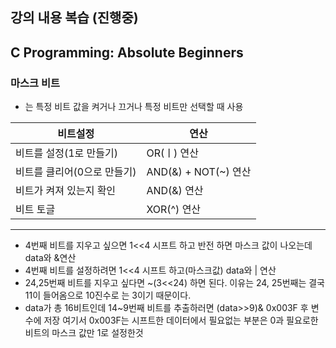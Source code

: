 ## 강의 내용 복습 (진행중)
## C Programming: Absolute Beginners

### 마스크 비트 
* 는 특정 비트 값을 켜거나 끄거나 특정 비트만 선택할 때 사용

|비트설정|연산|
|---------------|----------|
|비트를 설정(1로 만들기)|OR(ㅣ) 연산|
|비트를 클리어(0으로 만들기)|AND(&) + NOT(~) 연산|
|비트가 켜져 있는지 확인|AND(&) 연산|
|비트 토글|XOR(^) 연산|
***
- 4번째 비트를 지우고 싶으면 1<<4 시프트 하고 반전 하면 마스크 값이 나오는데 data와 &연산
- 4번째 비트를 설정하려면 1<<4 시프트 하고(마스크값) data와 | 연산
- 24,25번째 비트를 지우고 싶다면 ~(3<<24) 하면 된다. 이유는 24, 25번째는 결국 11이 들어옴으로 10진수로 는 3이기 때문이다.
- data가 총 16비트인데 14~9번째 비트를 추출하러면 (data>>9)& 0x003F 후 변수에 저장 여기서 0x003F는 시프트한 데이터에서 필요없는 부분은 0과 필요로한 비트의 마스크 값만 1로 설정한것
